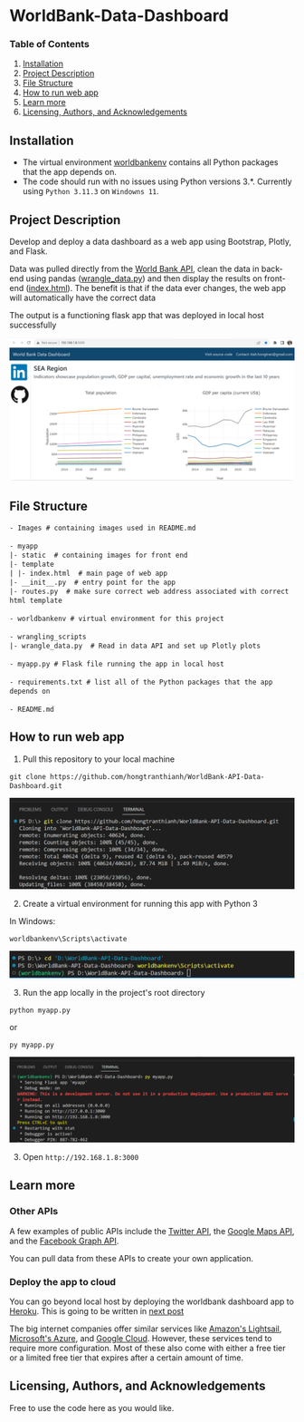 # WorldBank-Data-Dashboard

### Table of Contents

1. [Installation](#installation)
2. [Project Description](#description)
3. [File Structure](#files)
4. [How to run web app](#instruction)
5. [Learn more](#learnmore)
6. [Licensing, Authors, and Acknowledgements](#licensing)

## Installation <a name="installation"></a>

- The virtual environment [worldbankenv](https://github.com/hongtranthianh/WorldBank-Data-Dashboard/tree/main/worldbankenv) contains all Python packages that the app depends on.
- The code should run with no issues using Python versions 3.*. Currently using `Python 3.11.3` on `Windowns 11`.

## Project Description<a name="description"></a>

Develop and deploy a data dashboard as a web app using Bootstrap, Plotly, and Flask.

Data was pulled directly from the [World Bank API](https://documents.worldbank.org/en/publication/documents-reports/api), clean the data in back-end using pandas ([wrangle_data.py](https://github.com/hongtranthianh/WorldBank-Data-Dashboard/blob/main/wrangling_scripts/wrangle_data.py)) and then display the results on front-end ([index.html](https://github.com/hongtranthianh/WorldBank-Data-Dashboard/blob/main/myapp/templates/index.html)). The benefit is that if the data ever changes, the web app will automatically have the correct data

The output is a functioning flask app that was deployed in local host successfully
<p ><img src="Images/main-page.png" alt="image" ></p>

## File Structure <a name="files"></a>

```
- Images # containing images used in README.md

- myapp
|- static  # containing images for front end
|- template
| |- index.html  # main page of web app
|- __init__.py  # entry point for the app
|- routes.py  # make sure correct web address associated with correct html template

- worldbankenv # virtual environment for this project

- wrangling_scripts
|- wrangle_data.py  # Read in data API and set up Plotly plots

- myapp.py # Flask file running the app in local host

- requirements.txt # list all of the Python packages that the app depends on

- README.md
```


## How to run web app  <a name="instruction"></a>
1. Pull this repository to your local machine

```
git clone https://github.com/hongtranthianh/WorldBank-API-Data-Dashboard.git
```

<p ><img src="Images/clone-repo.png" alt="image" ></p>

2. Create a virtual environment for running this app with Python 3

In Windows:
```
worldbankenv\Scripts\activate
```

<p ><img src="Images/venv.png" alt="image" ></p>

3. Run the app locally in the project's root directory

```
python myapp.py
```
or
```
py myapp.py
```

<p ><img src="Images/running-app.png" alt="image" ></p>


3. Open `http://192.168.1.8:3000`

## Learn more <a name="learnmore"></a>

### Other APIs
A few examples of public APIs include the [Twitter API](https://developer.twitter.com/en/docs), the [Google Maps API](https://mapsplatform.google.com/), and the [Facebook Graph API](https://developers.facebook.com/docs/graph-api).

You can pull data from these APIs to create your own application.

### Deploy the app to cloud

You can go beyond local host by deploying the worldbank dashboard app to [Heroku](https://dashboard.heroku.com/apps). This is going to be written in [next post]()

The big internet companies offer similar services like [Amazon's Lightsail](https://aws.amazon.com/lightsail/), [Microsoft's Azure](https://learn.microsoft.com/en-us/samples/azure-samples/python-docs-hello-world/python-flask-sample-for-azure-app-service-linux/), and [Google Cloud](https://cloud.google.com/appengine/docs/legacy/standard/python/setting-up-environment). However, these services tend to require more configuration. Most of these also come with either a free tier or a limited free tier that expires after a certain amount of time.

## Licensing, Authors, and Acknowledgements <a name="licensing"></a>

Free to use the code here as you would like.
